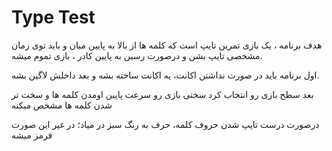 # Type Test

هدف برنامه ، یک بازی تمرین تایپ است که کلمه ها از بالا به پایین میان و باید توی زمان مشخصی تایپ بشن و درصورت رسین به پایین کادر ، بازی تموم میشه.

اول برنامه باید در صورت نداشتن اکانت، یه اکانت ساخته بشه و بعد داخلش لاگین بشه.

بعد سطح بازی رو انتخاب کرد
سختی بازی رو سرعت پایین اومدن کلمه ها و سخت تر شدن کلمه ها مشخص میکنه

درصورت درست تایپ شدن حروف کلمه، حرف به رنگ سبز در میاد؛ در غیر این صورت قرمز میشه
